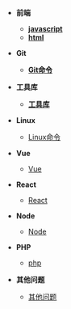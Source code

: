 - **前端**
  - **[javascript](javascript/index)**
  - **[html](Html/html.md)**
- **Git**
  - **[Git命令](Git/index)**



- **工具库**
  - **[工具库](Tool/index)**



- **Linux**
  - [Linux命令](linux/index.md)
- **Vue**

  - [Vue](vue/index.md)
- **React**

  - [React](React/index.md)



- **Node**
  - [Node](node/index.md)


- **PHP**
  - [php](php/index.md)


- **其他问题**
  - [其他问题](Others/index.md)
